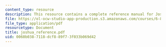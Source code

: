 ```yaml
---
content_type: resource
description: This resource contains a complete reference manual for Joshua.
file: https://ol-ocw-studio-app-production.s3.amazonaws.com/courses/6-871-knowledge-based-applications-systems-spring-2005/0060b0387118dcf889f73f033b069d42_joshua_reference.pdf
file_type: application/pdf
resourcetype: Document
title: joshua_reference.pdf
uid: 0060b038-7118-dcf8-89f7-3f033b069d42
---
```

